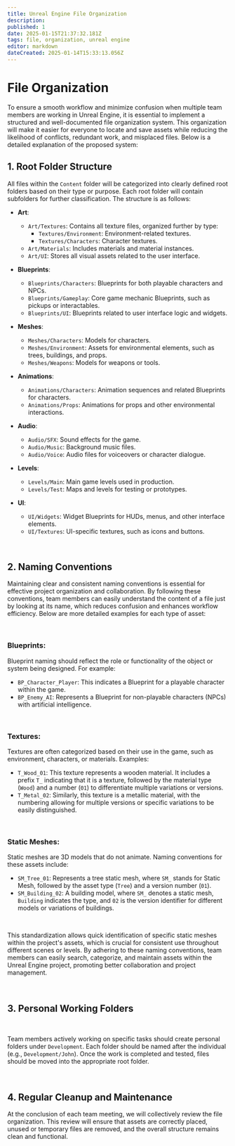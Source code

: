 ```yaml
---
title: Unreal Engine File Organization
description: 
published: 1
date: 2025-01-15T21:37:32.181Z
tags: file, organization, unreal engine
editor: markdown
dateCreated: 2025-01-14T15:33:13.056Z
---
```


# File Organization

To ensure a smooth workflow and minimize confusion when multiple team members are working in Unreal Engine, it is essential to implement a structured and well-documented file organization system. This organization will make it easier for everyone to locate and save assets while reducing the likelihood of conflicts, redundant work, and misplaced files. Below is a detailed explanation of the proposed system:

## 1. Root Folder Structure

All files within the `Content` folder will be categorized into clearly defined root folders based on their type or purpose. Each root folder will contain subfolders for further classification. The structure is as follows:

- **Art**:
  - `Art/Textures`: Contains all texture files, organized further by type:
    - `Textures/Environment`: Environment-related textures.
    - `Textures/Characters`: Character textures.
  - `Art/Materials`: Includes materials and material instances.
  - `Art/UI`: Stores all visual assets related to the user interface.

- **Blueprints**:
  - `Blueprints/Characters`: Blueprints for both playable characters and NPCs.
  - `Blueprints/Gameplay`: Core game mechanic Blueprints, such as pickups or interactables.
  - `Blueprints/UI`: Blueprints related to user interface logic and widgets.

- **Meshes**:
  - `Meshes/Characters`: Models for characters.
  - `Meshes/Environment`: Assets for environmental elements, such as trees, buildings, and props.
  - `Meshes/Weapons`: Models for weapons or tools.

- **Animations**:
  - `Animations/Characters`: Animation sequences and related Blueprints for characters.
  - `Animations/Props`: Animations for props and other environmental interactions.

- **Audio**:
  - `Audio/SFX`: Sound effects for the game.
  - `Audio/Music`: Background music files.
  - `Audio/Voice`: Audio files for voiceovers or character dialogue.

- **Levels**:
  - `Levels/Main`: Main game levels used in production.
  - `Levels/Test`: Maps and levels for testing or prototypes.

- **UI**:
  - `UI/Widgets`: Widget Blueprints for HUDs, menus, and other interface elements.
  - `UI/Textures`: UI-specific textures, such as icons and buttons.

<br>

## 2. Naming Conventions

Maintaining clear and consistent naming conventions is essential for effective project organization and collaboration. By following these conventions, team members can easily understand the content of a file just by looking at its name, which reduces confusion and enhances workflow efficiency. Below are more detailed examples for each type of asset:

<br>

### **Blueprints**:  
Blueprint naming should reflect the role or functionality of the object or system being designed. For example:
- `BP_Character_Player`: This indicates a Blueprint for a playable character within the game.
- `BP_Enemy_AI`: Represents a Blueprint for non-playable characters (NPCs) with artificial intelligence.

<br>

### **Textures**:  
Textures are often categorized based on their use in the game, such as environment, characters, or materials. Examples:
- `T_Wood_01`: This texture represents a wooden material. It includes a prefix `T_` indicating that it is a texture, followed by the material type (`Wood`) and a number (`01`) to differentiate multiple variations or versions.
- `T_Metal_02`: Similarly, this texture is a metallic material, with the numbering allowing for multiple versions or specific variations to be easily distinguished.

<br>

### **Static Meshes**:  
Static meshes are 3D models that do not animate. Naming conventions for these assets include:
- `SM_Tree_01`: Represents a tree static mesh, where `SM_` stands for Static Mesh, followed by the asset type (`Tree`) and a version number (`01`).
- `SM_Building_02`: A building model, where `SM_` denotes a static mesh, `Building` indicates the type, and `02` is the version identifier for different models or variations of buildings.

<br>

This standardization allows quick identification of specific static meshes within the project's assets, which is crucial for consistent use throughout different scenes or levels. By adhering to these naming conventions, team members can easily search, categorize, and maintain assets within the Unreal Engine project, promoting better collaboration and project management.

<br>

## 3. Personal Working Folders

<br>

Team members actively working on specific tasks should create personal folders under `Development`. Each folder should be named after the individual (e.g., `Development/John`). Once the work is completed and tested, files should be moved into the appropriate root folder.

<br>

## 4. Regular Cleanup and Maintenance

At the conclusion of each team meeting, we will collectively review the file organization. This review will ensure that assets are correctly placed, unused or temporary files are removed, and the overall structure remains clean and functional.